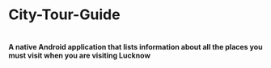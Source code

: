 <h1> City-Tour-Guide <h1>
<h4> A native Android application that lists information about all the places you must visit when you are visiting Lucknow </h4>
